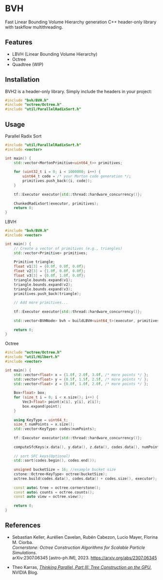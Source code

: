 # BVH

Fast Linear Bounding Volume Hierarchy generation C++ header-only library with taskflow multithreading.

## Features

- LBVH (Linear Bounding Volume Hierarchy)
- Octree
- Quadtree (WIP)

## Installation

BVH2 is a header-only library. Simply include the headers in your project:
```c++
#include "bvh/BVH.h"
#include "octree/Octree.h"
#include "util/ParallelRadixSort.h"
```

## Usage

Parallel Radix Sort
```c++
#include "util/ParallelRadixSort.h"
#include <vector>

int main() {
    std::vector<MortonPrimitive<uint64_t>> primitives;
    
    for (uint32_t i = 0; i < 1000000; i++) {
        uint64_t code = /* your Morton code generation */;
        primitives.push_back({i, code});
    }
    
    tf::Executor executor{std::thread::hardware_concurrency()};
    
    ChunkedRadixSort(executor, primitives);
    return 0;
}
```

LBVH
```c++
#include "bvh/BVH.h"
#include <vector>

int main() {
    // Create a vector of primitives (e.g., triangles)
    std::vector<Primitive> primitives;
    
    Primitive triangle;
    float v1[3] = {0.0f, 0.0f, 0.0f};
    float v2[3] = {1.0f, 0.0f, 0.0f};
    float v3[3] = {0.0f, 1.0f, 0.0f};
    triangle.bounds.expand(v1);
    triangle.bounds.expand(v2);
    triangle.bounds.expand(v3);
    primitives.push_back(triangle);
    
    // Add more primitives...
    
    tf::Executor executor{std::thread::hardware_concurrency()};
    
    std::vector<BVHNode> bvh = buildLBVH<uint64_t>(executor, primitives);
    
    return 0;
}
```

Octree
```c++
#include "octree/Octree.h"
#include "util/Hilbert.h"
#include <vector>

int main() {
    std::vector<float> x = {1.0f, 2.0f, 3.0f, /* more points */ };
    std::vector<float> y = {0.5f, 1.5f, 2.5f, /* more points */ };
    std::vector<float> z = {0.0f, 1.0f, 2.0f, /* more points */ };
    
    Box<float> box;
    for (size_t i = 0; i < x.size(); i++) {
        Vec3<float> point(x[i], y[i], z[i]);
        box.expand(point);
    }
    
    using KeyType = uint64_t;
    size_t numPoints = x.size();
    std::vector<KeyType> codes(numPoints);
    
    tf::Executor executor{std::thread::hardware_concurrency()};
    
    computeSfcKeys(x.data(), y.data(), z.data(), codes.data(), numPoints, box, executor);
    
    // sort SFC keys(Optional)
    std::sort(codes.begin(), codes.end());
    
    unsigned bucketSize = 16; //example bucket size
    cstone::Octree<KeyType> octree(bucketSize);
    octree.build(codes.data(), codes.data() + codes.size(), executor);
    
    const auto& tree = octree.cornerstone();
    const auto& counts = octree.counts();
    const auto view = octree.view();
    
    return 0;
}
```

## References

- Sebastian Keller, Aurélien Cavelan, Rubén Cabezon, Lucio Mayer, Florina M. Ciorba.  
  *Cornerstone: Octree Construction Algorithms for Scalable Particle Simulations*.  
  arXiv:2307.06345 [astro-ph.IM], 2023. https://arxiv.org/abs/2307.06345

- Theo Karras, [*Thinking Parallel, Part III: Tree Construction on the GPU*](https://developer.nvidia.com/blog/thinking-parallel-part-iii-tree-construction-gpu/), NVIDIA Blog.
